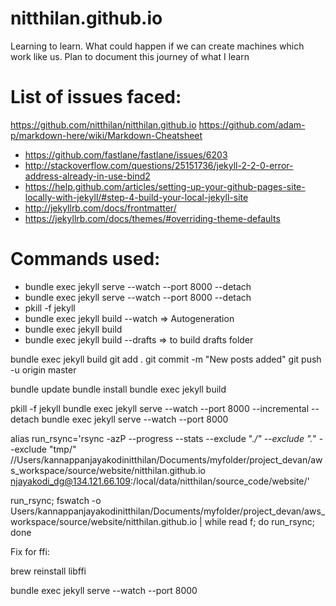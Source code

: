 # nitthilan.github.io
Learning to learn. What could happen if we can create machines which work like us. Plan to document this journey of what I learn


List of issues faced:
=====================
https://github.com/nitthilan/nitthilan.github.io
https://github.com/adam-p/markdown-here/wiki/Markdown-Cheatsheet

- https://github.com/fastlane/fastlane/issues/6203
- http://stackoverflow.com/questions/25151736/jekyll-2-2-0-error-address-already-in-use-bind2
- https://help.github.com/articles/setting-up-your-github-pages-site-locally-with-jekyll/#step-4-build-your-local-jekyll-site
- http://jekyllrb.com/docs/frontmatter/
- https://jekyllrb.com/docs/themes/#overriding-theme-defaults

Commands used:
==============
- bundle exec jekyll serve --watch --port 8000 --detach
- bundle exec jekyll serve --watch --port 8000 --detach
- pkill -f jekyll
- bundle exec jekyll build --watch => Autogeneration
- bundle exec jekyll build
- bundle exec jekyll build --drafts => to build drafts folder


bundle exec jekyll build
git add . 
git commit -m "New posts added"
git push -u origin master

bundle update
bundle install
bundle exec jekyll build

pkill -f jekyll
bundle exec jekyll serve --watch --port 8000 --incremental --detach
bundle exec jekyll serve --watch --port 8000


alias run_rsync='rsync -azP --progress --stats --exclude ".*/" --exclude ".*" --exclude "tmp/" //Users/kannappanjayakodinitthilan/Documents/myfolder/project_devan/aws_workspace/source/website/nitthilan.github.io njayakodi_dg@134.121.66.109:/local/data/nitthilan/source_code/website/'

run_rsync; fswatch -o Users/kannappanjayakodinitthilan/Documents/myfolder/project_devan/aws_workspace/source/website/nitthilan.github.io | while read f; do run_rsync; done


Fix for ffi:

brew reinstall libffi


bundle exec jekyll serve --watch --port 8000
